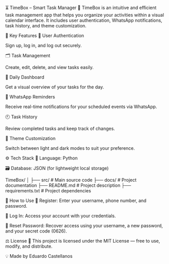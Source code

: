
⏳ TimeBox – Smart Task Manager
📌 TimeBox is an intuitive and efficient task management app that helps you organize your activities within a visual calendar interface. It includes user authentication, WhatsApp notifications, task history, and theme customization.

🚀 Key Features
🔐 User Authentication

Sign up, log in, and log out securely.

🗂️ Task Management

Create, edit, delete, and view tasks easily.

📅 Daily Dashboard

Get a visual overview of your tasks for the day.

🔔 WhatsApp Reminders

Receive real-time notifications for your scheduled events via WhatsApp.

🕘 Task History

Review completed tasks and keep track of changes.

🎨 Theme Customization

Switch between light and dark modes to suit your preference.

⚙️ Tech Stack
🐍 Language: Python

🗃️ Database: JSON (for lightweight local storage)

TimeBox/
│
├── src/           # Main source code
├── docs/          # Project documentation
├── README.md      # Project description
├── requirements.txt  # Project dependencies

📌 How to Use
📝 Register: Enter your username, phone number, and password.

🔑 Log In: Access your account with your credentials.

🔁 Reset Password: Recover access using your username, a new password, and your secret code (0626).

⚖️ License
📝 This project is licensed under the MIT License — free to use, modify, and distribute.

💡 Made by Eduardo Castellanos
